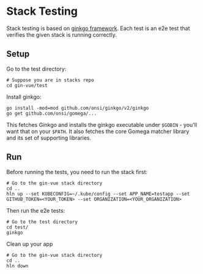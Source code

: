 # Stack Testing

Stack testing is based on [ginkgo framework](https://onsi.github.io/ginkgo/).
Each test is an e2e test that verifies the given stack is running correctly.

## Setup

Go to the test directory:

```shell
# Suppose you are in stacks repo
cd gin-vue/test
```

Install ginkgo:

```shell
go install -mod=mod github.com/onsi/ginkgo/v2/ginkgo
go get github.com/onsi/gomega/...
```

This fetches Ginkgo and installs the ginkgo executable under `$GOBIN` - you'll want that on your `$PATH`. It also fetches the core Gomega matcher library and its set of supporting libraries.

## Run

Before running the tests, you need to run the stack first:

```shell
# Go to the gin-vue stack directory
cd ..
hln up --set KUBECONFIG=~/.kube/config --set APP_NAME=testapp --set GITHUB_TOKEN=<YOUR_TOKEN> --set ORGANIZATION=<YOUR_ORGANIZATION>
```

Then run the e2e tests:

```shell
# Go to the test directory
cd test/
ginkgo
```

Clean up your app

```shell
# Go to the gin-vue stack directory
cd ..
hln down
```